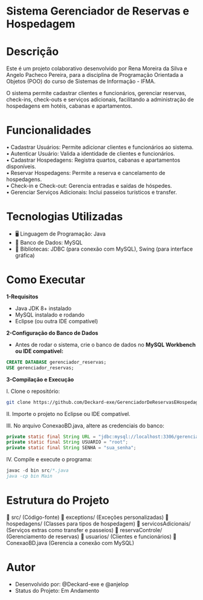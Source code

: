 # Sistema Gerenciador de Reservas e Hospedagem

# Descrição
Este é um projeto colaborativo desenvolvido por Rena Moreira da Silva e Angelo Pacheco Pereira, para a disciplina de Programação Orientada a Objetos (POO) do curso de Sistemas de Informação - IFMA.

O sistema permite cadastrar clientes e funcionários, gerenciar reservas, check-ins, check-outs e serviços adicionais, facilitando a administração de hospedagens em hotéis, cabanas e apartamentos.

# Funcionalidades 
• Cadastrar Usuários: Permite adicionar clientes e funcionários ao sistema.  
• Autenticar Usuário: Valida a identidade de clientes e funcionários.  
• Cadastrar Hospedagens: Registra quartos, cabanas e apartamentos disponíveis.  
• Reservar Hospedagens: Permite a reserva e cancelamento de hospedagens.  
• Check-in e Check-out: Gerencia entradas e saídas de hóspedes.  
• Gerenciar Serviços Adicionais: Inclui passeios turísticos e transfer.

# Tecnologias Utilizadas
* 🖥️ Linguagem de Programação: Java
* 📂 Banco de Dados: MySQL
* 🔗 Bibliotecas: JDBC (para conexão com MySQL), Swing (para interface gráfica)

# Como Executar

**1-Requisitos**

- Java JDK 8+ instalado
- MySQL instalado e rodando
- Eclipse (ou outra IDE compatível)

**2-Configuração do Banco de Dados**

* Antes de rodar o sistema, crie o banco de dados no **MySQL Workbench ou IDE compatível:**
  
```sql 
CREATE DATABASE gerenciador_reservas;
USE gerenciador_reservas;
```

**3-Compilação e Execução**

I. Clone o repositório:

```Bash
git clone https://github.com/Deckard-exe/GerenciadorDeReservasEHospedagem.git
```

II. Importe o projeto no Eclipse ou IDE compatível.

III. No arquivo ConexaoBD.java, altere as credenciais do banco:
 ```Java
private static final String URL = "jdbc:mysql://localhost:3306/gerenciador_reservas";
private static final String USUARIO = "root"; 
private static final String SENHA = "sua_senha";
```

IV. Compile e execute o programa:
```Java
javac -d bin src/*.java
java -cp bin Main
```

# Estrutura do Projeto
📂 src/ (Código-fonte)
📁 exceptions/ (Exceções personalizadas)
📁 hospedagens/ (Classes para tipos de hospedagem)
📁 servicosAdicionais/ (Serviços extras como transfer e passeios)
📁 reservaControle/ (Gerenciamento de reservas)
📁 usuarios/ (Clientes e funcionários)
📄 ConexaoBD.java (Gerencia a conexão com MySQL)

# Autor
- Desenvolvido por: @Deckard-exe e @anjelop
- Status do Projeto: Em Andamento 
